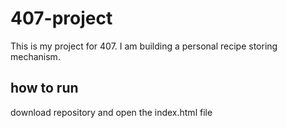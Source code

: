 # 407-project
This is my project for 407. I am building a personal recipe storing mechanism. 

how to run
----------
download repository and open the index.html file
